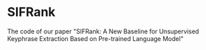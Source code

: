 # SIFRank
The code of our paper "SIFRank: A New Baseline for Unsupervised Keyphrase Extraction Based on Pre-trained Language Model"
